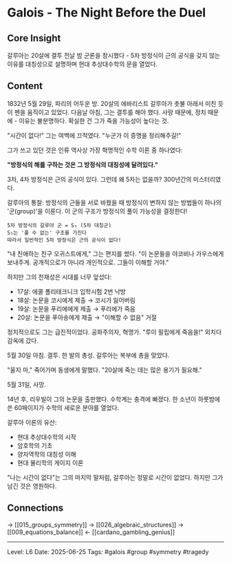 # Galois - The Night Before the Duel

## Core Insight
갈루아는 20살에 결투 전날 밤 군론을 창시했다 - 5차 방정식이 근의 공식을 갖지 않는 이유를 대칭성으로 설명하며 현대 추상대수학의 문을 열었다.

## Content
1832년 5월 29일, 파리의 어두운 방. 20살의 에바리스트 갈루아가 촛불 아래서 미친 듯이 펜을 움직이고 있었다. 다음날 아침, 그는 결투를 해야 했다. 사랑 때문에, 정치 때문에 - 이유는 불분명하다. 확실한 건 그가 죽을 가능성이 높다는 것.

"시간이 없다!" 그는 여백에 끄적였다. "누군가 이 증명을 정리해주길!"

그가 쓰고 있던 것은 인류 역사상 가장 혁명적인 수학 이론 중 하나였다:

**"방정식의 해를 구하는 것은 그 방정식의 대칭성에 달려있다."**

3차, 4차 방정식은 근의 공식이 있다. 그런데 왜 5차는 없을까? 300년간의 미스터리였다.

갈루아의 통찰: 방정식의 근들을 서로 바꿨을 때 방정식이 변하지 않는 방법들이 하나의 '군(group)'을 이룬다. 이 군의 구조가 방정식의 풀이 가능성을 결정한다!

```
5차 방정식의 갈루아 군 = S₅ (5차 대칭군)
S₅는 '풀 수 없는' 구조를 가진다
따라서 일반적인 5차 방정식은 근의 공식이 없다!
```

"내 친애하는 친구 오귀스트에게," 그는 편지를 썼다. "이 논문들을 야코비나 가우스에게 보내주게. 공개적으로가 아니라 개인적으로. 그들이 이해할 거야."

하지만 그의 천재성은 시대를 너무 앞섰다:
- 17살: 에콜 폴리테크니크 입학시험 2번 낙방
- 18살: 논문을 코시에게 제출 → 코시가 잃어버림
- 19살: 논문을 푸리에에게 제출 → 푸리에가 죽음
- 20살: 논문을 푸아송에게 제출 → "이해할 수 없음" 거절

정치적으로도 그는 급진적이었다. 공화주의자, 혁명가. "루이 필립에게 죽음을!" 외치다 감옥에 갔다. 

5월 30일 아침. 결투.
한 발의 총성.
갈루아는 복부에 총을 맞았다.

"울지 마," 죽어가며 동생에게 말했다. "20살에 죽는 데는 많은 용기가 필요해."

5월 31일, 사망.

14년 후, 리우빌이 그의 논문을 출판했다. 수학계는 충격에 빠졌다. 한 소년이 하룻밤에 쓴 60페이지가 수학의 새로운 분야를 열었다.

갈루아 이론의 유산:
- 현대 추상대수학의 시작
- 암호학의 기초
- 양자역학의 대칭성 이해
- 현대 물리학의 게이지 이론

"나는 시간이 없다"는 그의 마지막 말처럼, 갈루아는 정말로 시간이 없었다. 하지만 그가 남긴 것은 영원하다.

## Connections
→ [[015_groups_symmetry]]
→ [[026_algebraic_structures]]
→ [[009_equations_balance]]
← [[cardano_gambling_genius]]

---
Level: L6
Date: 2025-06-25
Tags: #galois #group #symmetry #tragedy